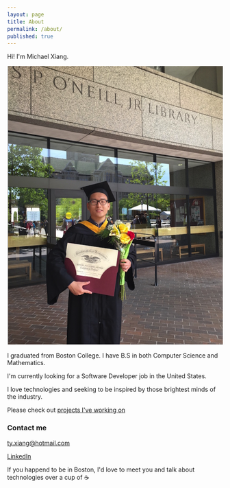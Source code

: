 ```yaml
---
layout: page
title: About
permalink: /about/
published: true
---
```



Hi! I'm Michael Xiang.

![About me](/images/me.png)

I graduated from Boston College. I have B.S in both Computer Science and Mathematics. 

I'm currently looking for a Software Developer job in the United States.

I love technologies and seeking to be inspired by those brightest minds of the industry. 

Please check out [projects I've working on](http://xtymichael.github.io)

### Contact me

[ty.xiang@hotmail.com](mailto:ty.xiang@hotmail.com)

[LinkedIn](https://www.linkedin.com/in/xiangmichael)

If you happend to be in Boston, I'd love to meet you and talk about technologies over a cup of :coffee:
